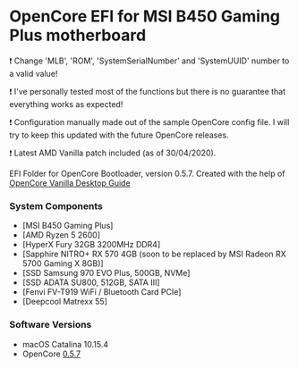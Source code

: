 OpenCore EFI for MSI B450 Gaming Plus motherboard
================

:exclamation: Change 'MLB', 'ROM', 'SystemSerialNumber' and 'SystemUUID' number to a valid value!

:exclamation: I've personally tested most of the functions but there is no guarantee that everything works as expected!

:exclamation: Configuration manually made out of the sample OpenCore config file. I will try to keep this updated with the future OpenCore releases.

:exclamation: Latest AMD Vanilla patch included (as of 30/04/2020).

EFI Folder for OpenCore Bootloader, version 0.5.7.
Created with the help of [OpenCore Vanilla Desktop Guide](https://dortania.github.io/OpenCore-Desktop-Guide/)

### System Components

- [MSI B450 Gaming Plus]
- [AMD Ryzen 5 2600]
- [HyperX Fury 32GB 3200MHz DDR4]
- [Sapphire NITRO+ RX 570 4GB (soon to be replaced by MSI Radeon RX 5700 Gaming X 8GB)]
- [SSD Samsung 970 EVO Plus, 500GB, NVMe]
- [SSD ADATA SU800, 512GB, SATA III]
- [Fenvi FV-T919 WiFi / Bluetooth Card PCIe]
- [Deepcool Matrexx 55]

### Software Versions

- macOS Catalina 10.15.4
- OpenCore [0.5.7](https://github.com/acidanthera/OpenCorePkg/releases/tag/0.5.7)